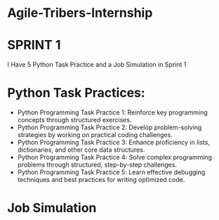 # Agile-Tribers-Internship

# SPRINT 1
I Have 5 Python Task Practice and a Job Simulation in Sprint 1

# Python Task Practices:
* Python Programming Task Practice 1: Reinforce key programming concepts
through structured exercises.
* Python Programming Task Practice 2: Develop problem-solving strategies by working on practical coding challenges.
* Python Programming Task Practice 3: Enhance proficiency in lists, dictionaries, and other core data structures.
* Python Programming Task Practice 4: Solve complex programming problems through structured, step-by-step challenges.
* Python Programming Task Practice 5: Learn effective debugging techniques and best practices for writing optimized code.

# Job Simulation
